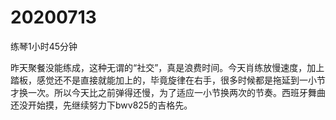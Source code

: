 # 20200713

练琴1小时45分钟

昨天聚餐没能练成，这种无谓的“社交”，真是浪费时间。今天肖练放慢速度，加上踏板，感觉还不是直接就能加上的，毕竟旋律在右手，很多时候都是拖延到一小节才换一次。所以今天比之前弹得还慢，为了适应一小节换两次的节奏。西班牙舞曲还没开始摸，先继续努力下bwv825的吉格先。
